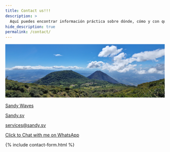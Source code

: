 ```yaml
---
title: Contact us!!!
description: >
  Aquí puedes encontrar información práctica sobre dónde, cómo y con quién surfear
hide_description: true
permalink: /contact/      
---
```

![Volcano](/assets/img/contact/volcano-pic.jpg)

<span class="icon-instagram" title="instagram"></span>
<a class=" " href="https://www.instagram.com/sandywaves.sv/" property="sameAs">Sandy Waves</a>

<span class="icon-facebook" title="facebook"></span>
<a class=" " href="https://www.facebook.com/sandywavessv" property="sameAs">Sandy.sv</a>

<span class="icon-mail" title="mail"></span>
<a class=" " href="https://mail.google.com/" property="sameAs">services@sandy.sv</a>

<span class="icon-whatsapp" title="whatsapp"></span>
<a href="https://wa.me/+50275416494">Click to Chat with me on WhatsApp</a>


{% include contact-form.html %}
